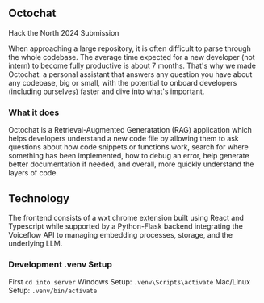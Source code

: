 ## Octochat
Hack the North 2024 Submission

When approaching a large repository, it is often difficult to parse through the whole codebase. The average time expected for a new developer (not intern) to become fully productive is about 7 months. That's why we made Octochat: a personal assistant that answers any question you have about any codebase, big or small, with the potential to onboard developers (including ourselves) faster and dive into what's important.

### What it does
Octochat is a Retrieval-Augmented Generatation (RAG) application which helps developers understand a new code file by allowing them to ask questions about how code snippets or functions work, search for where something has been implemented, how to debug an error, help generate better documentation if needed, and overall, more quickly understand the layers of code.

## Technology
The frontend consists of a wxt chrome extension built using React and Typescript while supported by a Python-Flask backend integrating the Voiceflow API to managing embedding processes, storage, and the underlying LLM. 

### Development .venv Setup
First `cd into server`
Windows Setup: `.venv\Scripts\activate` 
Mac/Linux Setup: `.venv/bin/activate`
